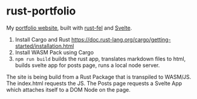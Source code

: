 # rust-portfolio

My [portfolio website](https://tostaylo.github.io), built with [rust-fel](https://github.com/tostaylo/rust-fel) and [Svelte](https://svelte.dev/).

1. Install Cargo and Rust https://doc.rust-lang.org/cargo/getting-started/installation.html
2. Install WASM Pack using Cargo
3. `npm run build` builds the rust app, translates markdown files to html, builds svelte app for posts page, runs a local node server.

The site is being build from a Rust Package that is transpiled to WASM/JS. The index.html requests the JS. The Posts page requests a Svelte App which attaches itself to a DOM Node on the page.
